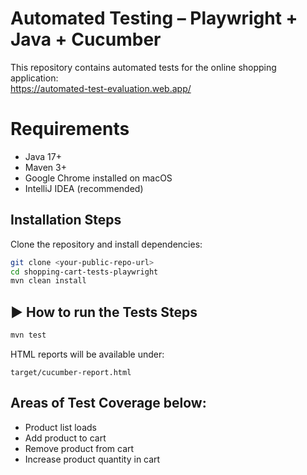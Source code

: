 # Automated Testing  – Playwright + Java + Cucumber

This repository contains automated tests for the online shopping application:  
  https://automated-test-evaluation.web.app/

#  Requirements
- Java 17+
- Maven 3+
- Google Chrome installed on macOS
- IntelliJ IDEA (recommended)

##  Installation Steps
Clone the repository and install dependencies:
```bash
git clone <your-public-repo-url>
cd shopping-cart-tests-playwright
mvn clean install
```

## ▶ How to run the Tests Steps 
```bash
mvn test
```
HTML reports will be available under:
```
target/cucumber-report.html
```
## Areas of Test Coverage below:
- Product list loads
- Add product to cart
- Remove product from cart
- Increase product quantity in cart
